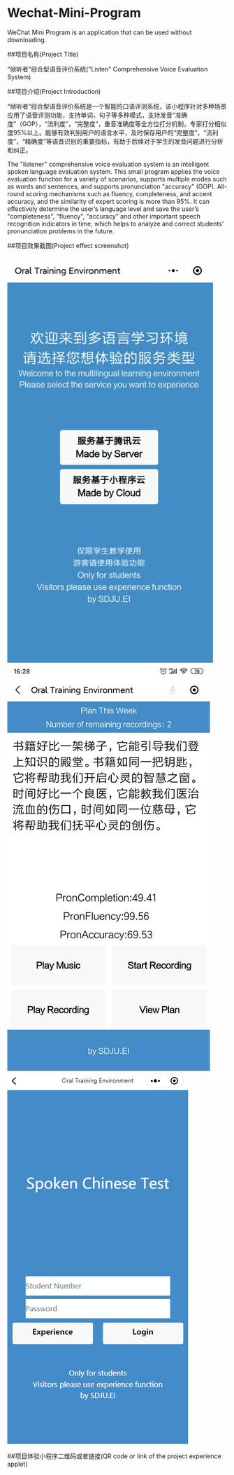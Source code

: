 # Wechat-Mini-Program
WeChat Mini Program is an application that can be used without downloading.

##项目名称(Project Title)

“倾听者”综合型语音评价系统("Listen" Comprehensive Voice Evaluation System)



##项目介绍(Project Introduction)

“倾听者”综合型语音评价系统是一个智能的口语评测系统，该小程序针对多种场景应用了语音评测功能，支持单词，句子等多种模式，支持发音“准确度”（GOP），“流利度”，“完整度”，重音准确度等全方位打分机制，专家打分相似度95%以上。能够有效判别用户的语言水平，及时保存用户的“完整度”，“流利度”，“精确度”等语音识别的重要指标，有助于后续对于学生的发音问题进行分析和纠正。

The "listener" comprehensive voice evaluation system is an intelligent spoken language evaluation system. This small program applies the voice evaluation function for a variety of scenarios, supports multiple modes such as words and sentences, and supports pronunciation "accuracy" (GOP). All-round scoring mechanisms such as fluency, completeness, and accent accuracy, and the similarity of expert scoring is more than 95%. It can effectively determine the user’s language level and save the user’s "completeness", "fluency", "accuracy" and other important speech recognition indicators in time, which helps to analyze and correct students' pronunciation problems in the future.



##项目效果截图(Project effect screenshot)


![Image text](https://raw.githubusercontent.com/CodeShockWave/Wechat-Mini-Program/master/img/imgshow1.png)
![Image text](https://raw.githubusercontent.com/CodeShockWave/Wechat-Mini-Program/master/img/imgshow2.png)
![Image text](https://raw.githubusercontent.com/CodeShockWave/Wechat-Mini-Program/master/img/imgshow3.png)


##项目体验小程序二维码或者链接(QR code or link of the project experience applet)



